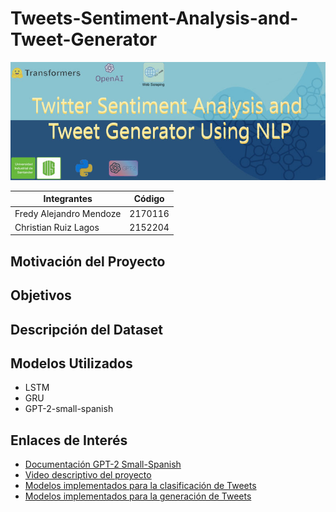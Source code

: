 # Tweets-Sentiment-Analysis-and-Tweet-Generator

![Alt text](./Final_project/banner/banner.jpeg?raw=true "Title")


| Integrantes | Código |
| ------------- | ------------- |
| Fredy Alejandro Mendoze  | 2170116  |
| Christian Ruiz Lagos  | 2152204  |


## Motivación del Proyecto



## Objetivos


## Descripción del Dataset


## Modelos Utilizados

* LSTM
* GRU
* GPT-2-small-spanish


## Enlaces de Interés

* [Documentación GPT-2 Small-Spanish](https://huggingface.co/datificate/gpt2-small-spanish)
* [Video descriptivo del proyecto](https://www.youtube.com/watch?v=L4V6qdpRNL0)
* [Modelos implementados para la clasificación de Tweets](https://drive.google.com/drive/folders/1_l0_9S7XjPg_grPhgn-RlSnjb0oOX-EM?usp=sharing)
* [Modelos implementados para la generación de Tweets](https://drive.google.com/drive/folders/13u3_zZ5UyHeH3AyOv7mJlaxMxotjJhLD?usp=sharing)
